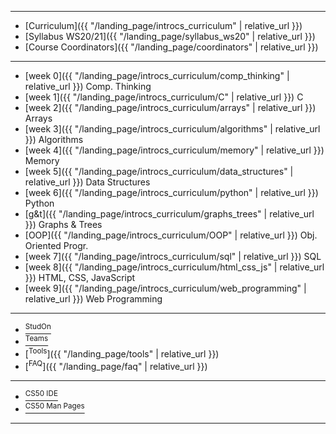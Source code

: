 ***

* [Curriculum]({{ "/landing_page/introcs_curriculum" | relative_url }})
* [Syllabus WS20/21]({{ "/landing_page/syllabus_ws20" | relative_url }})
* [Course Coordinators]({{ "/landing_page/coordinators" | relative_url }})

***

* [week 0]({{ "/landing_page/introcs_curriculum/comp_thinking" | relative_url }}) Comp. Thinking
* [week 1]({{ "/landing_page/introcs_curriculum/C" | relative_url }}) C
* [week 2]({{ "/landing_page/introcs_curriculum/arrays" | relative_url }}) Arrays
* [week 3]({{ "/landing_page/introcs_curriculum/algorithms" | relative_url }}) Algorithms
* [week 4]({{ "/landing_page/introcs_curriculum/memory" | relative_url }}) Memory
* [week 5]({{ "/landing_page/introcs_curriculum/data_structures" | relative_url }}) Data Structures
* [week 6]({{ "/landing_page/introcs_curriculum/python" | relative_url }}) Python
* [g&t]({{ "/landing_page/introcs_curriculum/graphs_trees" | relative_url }}) Graphs & Trees
* [OOP]({{ "/landing_page/introcs_curriculum/OOP" | relative_url }}) Obj. Oriented Progr.
* [week 7]({{ "/landing_page/introcs_curriculum/sql" | relative_url }}) SQL
* [week 8]({{ "/landing_page/introcs_curriculum/html_css_js" | relative_url }}) HTML, CSS, JavaScript
* [week 9]({{ "/landing_page/introcs_curriculum/web_programming" | relative_url }}) Web Programming

***

* [<sup>StudOn</sup>](https://www.studon.fau.de/studon/goto.php?target=crs_2677128)
* [<sup>Teams</sup>](https://teams.microsoft.com/l/team/19%3a927d10574d0a47e1b523c54d0aec17c3%40thread.tacv2/conversations?groupId=9dcb9c5c-dd8f-4a92-bd93-ed7ae3519007&tenantId=b2efcef3-8496-40b8-9de8-f135982f3461)
* [<sup>Tools</sup>]({{ "/landing_page/tools" | relative_url }})
* [<sup>FAQ</sup>]({{ "/landing_page/faq" | relative_url }})

***

* [<sup>CS50 IDE</sup>](https://ide.cs50.io/)
* [<sup>CS50 Man Pages</sup>](https://man.cs50.io/)

***
